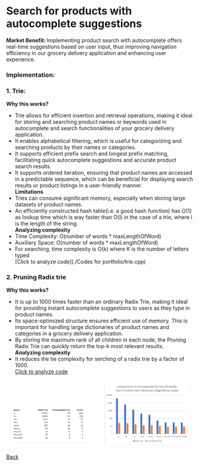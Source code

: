 # Search for products with autocomplete suggestions 
<b> Market Benefit:  </b>
Implementing product search with autocomplete offers real-time suggestions based on user input, thus improving navigation efficiency in our grocery delivery application and enhancing user experience.<br>
### Implementation:
### 1. Trie:
<b>Why this works?  </b>
 - Trie allows for efficient insertion and retrieval operations, making it ideal for storing and searching product names or keywords used in autocomplete and search functionalities of your grocery delivery application.
 - It enables alphabetical filtering, which is useful for categorizing and searching products by their names or categories.
 - It supports efficient prefix search and longest prefix matching, facilitating quick autocomplete suggestions and accurate product search results.
 - It supports ordered iteration, ensuring that product names are accessed in a predictable sequence, which can be beneficial for displaying search results or product listings in a user-friendly manner.<br>
<b>Limitations  </b>
- Tries can consume significant memory, especially when storing large datasets of product names.
- An efficiently constructed hash table(i.e. a good hash function) has O(1) as lookup time which is way faster than O(l) in the case of a trie, where l is the length of the string. <br>
<b>Analyzing complexity  </b>
- Time Complexity: O(number of words * maxLengthOfWord)
- Auxiliary Space: O(number of words * maxLengthOfWord)
- For searching, time complexity is O(k) where K is the number of letters typed <br>
 [Click to analyze code](./Codes for portfolio/trie.cpp)
  
### 2. Pruning Radix trie 
<b>Why this works?  </b>
- It is up to 1000 times faster than an ordinary Radix Trie, making it ideal for providing instant autocomplete suggestions to users as they type in product names.
- Its space-optimized structure ensures efficient use of memory. This is important for handling large dictionaries of product names and categories in a grocery delivery application.
- By storing the maximum rank of all children in each node, the Pruning Radix Trie can quickly return the top-k most relevant results. <br> 
<b>Analyzing complexity </b>
- It reduces the tie complexity for serching of a radix trie by a factor of 1000. <br>
[Click to analyze code](https://github.com/otto-de/PyPruningRadixTrie)

<p align="center">
  <img src="images/trie-pruning.png" alt="Image 1" width="45%" style="display: inline-block; margin: 10px;">
  <img src="images/trie-pruning1.png" alt="Image 2" width="45%" style="display: inline-block; margin: 10px;">
</p>




  









[Back](README.md#applying-dsa-to-achieve-key-functionalities)

